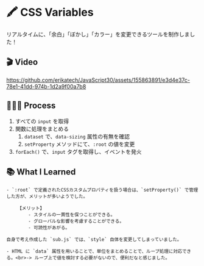# 🖍️ CSS Variables
リアルタイムに、「余白」「ぼかし」「カラー」を変更できるツールを制作しました！

## 🎬 Video
https://github.com/erikatech/JavaScript30/assets/155863891/e3d4e37c-78e1-41dd-974b-1d2a9f00a7b8

## 👩🏽‍🍳 Process
1. すべての `input` を取得
2. 関数に処理をまとめる
	1. `dataset` で、`data-sizing` 属性の有無を確認
	2. `setProperty` メソッドにて、`:root` の値を変更
3. `forEach()` で、`input` タグを取得し、イベントを発火

## 📚 What I Learned
	- `:root` で定義されたCSSカスタムプロパティを扱う場合は、`setProperty()` で管理した方が、メリットが多いようでした。

		【メリット】
			- スタイルの一貫性を保つことができる。
			- グローバルな影響を考慮することができる。
			- 可読性があがる。

	自身で考え作成した `sub.js` では、`style` 自体を変更してしまっていました。

	- HTML に `data` 属性を用いることで、単位をまとめることで、ループ処理に対応できる。<br>-> ループ上で値を検討する必要がないので、便利だなと感じました。